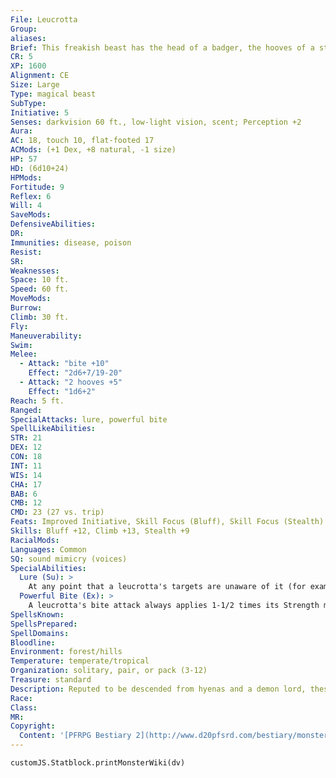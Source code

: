 ```yaml
---
File: Leucrotta
Group: 
aliases: 
Brief: This freakish beast has the head of a badger, the hooves of a stag, and a wide mouth with sharp ridges of bone instead of teeth.
CR: 5
XP: 1600
Alignment: CE
Size: Large
Type: magical beast
SubType: 
Initiative: 5
Senses: darkvision 60 ft., low-light vision, scent; Perception +2
Aura: 
AC: 18, touch 10, flat-footed 17
ACMods: (+1 Dex, +8 natural, -1 size)
HP: 57
HD: (6d10+24)
HPMods: 
Fortitude: 9
Reflex: 6
Will: 4
SaveMods: 
DefensiveAbilities: 
DR: 
Immunities: disease, poison
Resist: 
SR: 
Weaknesses: 
Space: 10 ft.
Speed: 60 ft.
MoveMods: 
Burrow: 
Climb: 30 ft.
Fly: 
Maneuverability: 
Swim: 
Melee: 
  - Attack: "bite +10"
    Effect: "2d6+7/19-20"
  - Attack: "2 hooves +5"
    Effect: "1d6+2"
Reach: 5 ft.
Ranged: 
SpecialAttacks: lure, powerful bite
SpellLikeAbilities: 
STR: 21
DEX: 12
CON: 18
INT: 11
WIS: 14
CHA: 17
BAB: 6
CMB: 12
CMD: 23 (27 vs. trip)
Feats: Improved Initiative, Skill Focus (Bluff), Skill Focus (Stealth)
Skills: Bluff +12, Climb +13, Stealth +9
RacialMods: 
Languages: Common
SQ: sound mimicry (voices)
SpecialAbilities:
  Lure (Su): >
    At any point that a leucrotta's targets are unaware of it (for example, if the leucrotta is hiding or concealed in darkness), the leucrotta can call out to the targets, who must be in line of sight and within 60 feet. When the leucrotta calls out, the targets must make a DC 16 Will save or fall under the effects of a suggestion to approach the sound of the leucrotta's voice. This effect functions identically to a mass suggestion spell with a caster level equal to the leucrotta's Hit Dice. A creature that saves cannot be affected again by the same leucrotta's lure for 24 hours. The lure is a language-dependant effect, and if the leucrotta uses the victim's name during the lure, the victim takes a -4 penalty on its saving throw. This is a sonic mind-affecting charm effect. The save DC is Charisma-based.
  Powerful Bite (Ex): >
    A leucrotta's bite attack always applies 1-1/2 times its Strength modifier on damage rolls and threatens a critical hit on a roll of 19-20. When a leucrotta bites an object, its bite treats the object as having a hardness of 5 less than the object's actual hardness rating.
SpellsKnown: 
SpellsPrepared: 
SpellDomains: 
Bloodline: 
Environment: forest/hills
Temperature: temperate/tropical
Organization: solitary, pair, or pack (3-12)
Treasure: standard
Description: Reputed to be descended from hyenas and a demon lord, these creatures are intelligent and cruel, using their astounding vocal mimicry to lure foolish and unsuspecting creatures to where the pack can torment them at its leisure before finally devouring them. Five feet tall at the shoulder, its tawny fur often coated with dried and clotted filth, the leucrotta is a powerful beast weighing over 800 pounds. The sharp bone ridges that line its oversized jaws instead of teeth are incredibly durable and, combined with massive jaw muscles, allow its bite to shear through bone and even steel. Leucrottas consume their prey gear and all; they vomit up what they cannot digest and pick through the debris in search of valuable items that might help them lure in prey. Leucrottas sometimes lead packs of gnolls, or even of their bestial cousins the crocottas (see below). They refuse to let themselves be used as beasts of burden, but sometimes allow favored gnoll companions to ride them into battle as steeds. The leucrotta in a gnoll pack generally thinks of itself as the leader of that group, and treats any established gnoll chieftain poorly in an attempt to goad that gnoll into attacking it. Those leucrottas that succeed in slaying a gnoll leader typically find it much easier to assume the role of tribal leader. Crocotta These degenerate offshoots of leucrottas have animallevel intelligence, but sense a kinship with leucrottas and obey them instinctively. Treat a crocotta as an advanced dire hyena with Improved Critical (bite) as a bonus feat. A crocotta looks similar to a leucrotta, save that it has shorter back legs, giving it a hunched, more hyena-like appearance. Leucrottas view crocottas with disdain and even shame, but it's not unusual to find these large hyena-like beasts in close proximity to a leucrotta pack. Crocottas are popular attractions in traveling carnivals, where unscrupulous con artists bill them as cursed humanoids or animals.
Race: 
Class: 
MR: 
Copyright:
  Content: '[PFRPG Bestiary 2](http://www.d20pfsrd.com/bestiary/monster-listings/magical-beasts/leucrotta)'
---
```

```dataviewjs
customJS.Statblock.printMonsterWiki(dv)
```
